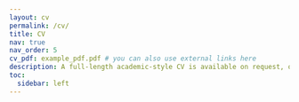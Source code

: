```yaml
---
layout: cv
permalink: /cv/
title: CV
nav: true
nav_order: 5
cv_pdf: example_pdf.pdf # you can also use external links here
description: A full-length academic-style CV is available on request, or just feel free to reach out on LinkedIn for more information!
toc:
  sidebar: left
---
```

